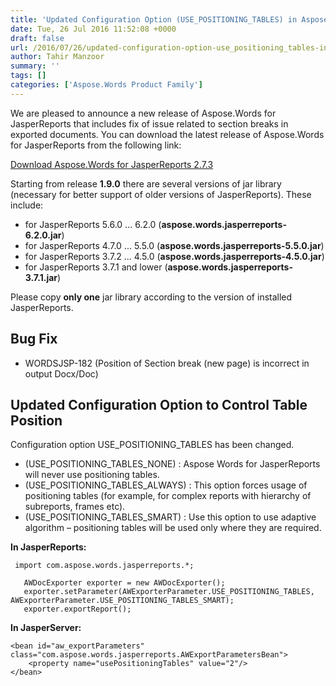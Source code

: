 ```yaml
---
title: 'Updated Configuration Option (USE_POSITIONING_TABLES) in Aspose.Words for JasperReports 2.7.3'
date: Tue, 26 Jul 2016 11:52:08 +0000
draft: false
url: /2016/07/26/updated-configuration-option-use_positioning_tables-in-aspose.words-for-jasperreports-2.7.3/
author: Tahir Manzoor
summary: ''
tags: []
categories: ['Aspose.Words Product Family']
---
```


[](http://www.aspose.com/jasperreports/word-component.aspx)We are pleased to announce a new release of Aspose.Words for JasperReports that includes fix of issue related to section breaks in exported documents. You can download the latest release of Aspose.Words for JasperReports from the following link:

[Download Aspose.Words for JasperReports 2.7.3][1]

Starting from release **1.9.0** there are several versions of jar library (necessary for better support of older versions of JasperReports). These include:

*   for JasperReports 5.6.0 ... 6.2.0 (**aspose.words.jasperreports-6.2.0.jar**)
*   for JasperReports 4.7.0 ... 5.5.0 (**aspose.words.jasperreports-5.5.0.jar**)
*   for JasperReports 3.7.2 ... 4.5.0 (**aspose.words.jasperreports-4.5.0.jar**)
*   for JasperReports 3.7.1 and lower (**aspose.words.jasperreports-3.7.1.jar**)

Please copy **only one** jar library according to the version of installed JasperReports.

## Bug Fix

*   WORDSJSP-182 (Position of Section break (new page) is incorrect in output Docx/Doc)

## Updated Configuration Option to Control Table Position

Configuration option USE\_POSITIONING\_TABLES has been changed.

*   (USE\_POSITIONING\_TABLES\_NONE) : Aspose Words for JasperReports will never use positioning tables.
*   (USE\_POSITIONING\_TABLES\_ALWAYS) : This option forces usage of positioning tables (for example, for complex reports with hierarchy of subreports, frames etc).
*   (USE\_POSITIONING\_TABLES\_SMART) : Use this option to use adaptive algorithm – positioning tables will be used only where they are required.

**In JasperReports:**

```
 import com.aspose.words.jasperreports.*;

   AWDocExporter exporter = new AWDocExporter();
   exporter.setParameter(AWExporterParameter.USE_POSITIONING_TABLES, AWExporterParameter.USE_POSITIONING_TABLES_SMART);
   exporter.exportReport(); 
```

**In JasperServer:**

```
<bean id="aw_exportParameters" class="com.aspose.words.jasperreports.AWExportParametersBean">
    <property name="usePositioningTables" value="2"/>
</bean> 
```




[1]: http://www.aspose.com/downloads/words-family/jasperreports




